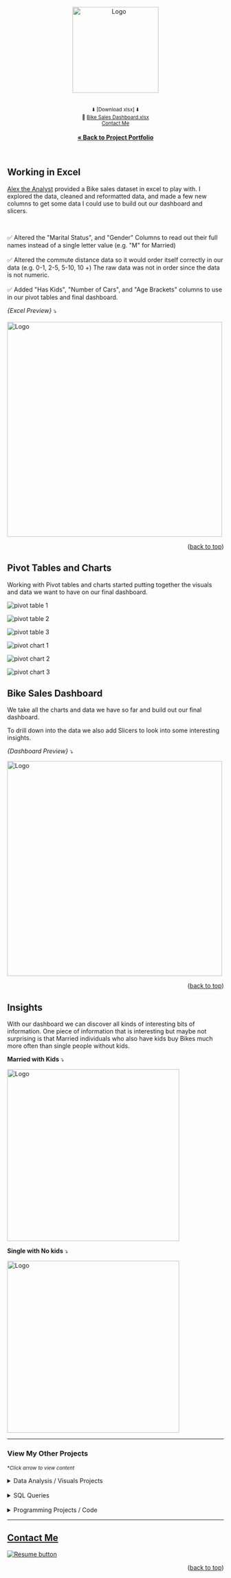 <a name="readme-top"></a>
<div align="center">

<img src="https://user-images.githubusercontent.com/121735588/224469034-e50d75e8-b486-4ae5-b33d-98caca611af2.png" alt="Logo" height="200">

   <br><sup>:arrow_down: [Download xlsx] :arrow_down:</sup>
   <br> 
      <sup> :small_blue_diamond:
   <a href="https://github.com/CameronCSS/Data-Analysis/raw/main/Excel%20Projects/Bike%20Sales%20Dashboard/Bike%20Sales%20Dataset.xlsx" target="_blank">Bike Sales Dashboard.xlsx</a></sup>
 <br>
   <sub><a href="https://cameroncss.com/#contact">Contact Me</a></sub>
<br>
    <br>
     <a href="https://github.com/CameronCSS/PersonalProjects"><strong>« Back to Project Portfolio</strong></a>
  </p>
</div>

<br>

## Working in Excel

<a href="https://www.youtube.com/@AlexTheAnalyst">Alex the Analyst</a> provided a Bike sales dataset in excel to play with. I explored the data, cleaned and reformatted data, and made a few new columns to get some data I could use to build out our dashboard and slicers.

<br>

:white_check_mark: Altered the "Marital Status", and "Gender" Columns to read out their full names instead of a single letter value (e.g.  "M" for Married)
<br>
<br>
:white_check_mark: Altered the commute distance data so it would order itself correctly in our data (e.g.  0-1, 2-5, 5-10, 10 +) The raw data was not in order since the data is not numeric.
<br>
<br>
:white_check_mark: Added "Has Kids", "Number of Cars", and "Age Brackets" columns to use in our pivot tables and final dashboard.

_{Excel Preview}_ :arrow_heading_down:
<br>
<br>
<img src="https://user-images.githubusercontent.com/121735588/224469167-17c1ba54-52ac-4278-b4f2-cbb9c893232e.JPG" alt="Logo" height="500">


<p align="right">(<a href="#readme-top">back to top</a>)</p>

## Pivot Tables and Charts

Working with Pivot tables and charts started putting together the visuals and data we want to have on our final dashboard.

![pivot table 1](https://user-images.githubusercontent.com/121735588/224469649-f05c69ae-9093-4459-911f-9750452f4aca.JPG)

![pivot table 2](https://user-images.githubusercontent.com/121735588/224469651-a5a767af-c818-49ed-b0e3-79c2682d9d00.JPG)

![pivot table 3](https://user-images.githubusercontent.com/121735588/224469655-e8db974c-344a-485a-a98c-cd17a2f2e231.JPG)

![pivot chart 1](https://user-images.githubusercontent.com/121735588/224469658-e112f384-bf01-400b-bff8-5584bd26ec0d.JPG)

![pivot chart 2](https://user-images.githubusercontent.com/121735588/224469659-16f96f54-894b-4b7f-9adc-d910e7b0d361.JPG)

![pivot chart 3](https://user-images.githubusercontent.com/121735588/224469664-1dd535ed-288d-4a6c-9a3f-071e0131e38b.JPG)

## Bike Sales Dashboard

We take all the charts and data we have so far and build out our final dashboard.

To drill down into the data we also add Slicers to look into some interesting insights.

_{Dashboard Preview}_ :arrow_heading_down:

<img src="https://user-images.githubusercontent.com/121735588/224469728-939cb433-7daf-4163-a202-b379b54acda1.JPG" alt="Logo" height="500">

<p align="right">(<a href="#readme-top">back to top</a>)</p>

## Insights

With our dashboard we can discover all kinds of interesting bits of information.
One piece of information that is interesting but maybe not surprising is that Married individuals who also have kids buy Bikes much more often than single people without kids.

**Married with Kids** :arrow_heading_down:

<img src="https://user-images.githubusercontent.com/121735588/224469904-b0e075a4-abba-42c7-88ae-681f08bc3d9f.JPG" alt="Logo" height="400">

<br>

**Single with No kids** :arrow_heading_down:

<img src="https://user-images.githubusercontent.com/121735588/224469908-793ffb7b-84ac-49bb-94b6-9e17e00aa942.JPG" alt="Logo" height="400">


----
### View My Other Projects
<sub>**Click arrow to view content*</sub>

<details>
<summary>Data Analysis / Visuals Projects</summary>
<a href="https://github.com/CameronCSS/Data-Analysis/tree/main/Power-BI-Dashboards" target="new">Power BI Dashboards</a>
<br>
&nbsp; &nbsp;:arrow_right_hook: - Collection of my Power BI projects/dashboards with detailed analysis and visually appealing data.
<br>
<br>
<a href="https://cameroncss.github.io/Data-Analysis/Netflix/index.html" target="new">Netflix Movies and TV Shows</a>
<br>
&nbsp; &nbsp;:arrow_right_hook: - Built out multiple sheets to display on a single visual, and created an interactive dashboard.
<br>	
<br>
<a href="https://github.com/CameronCSS/Data-Analysis/tree/main/SLC%20civilian%20complaints" target="new">SLC civilian complaints</a>
  <br>
&nbsp; &nbsp;:arrow_right_hook: - Utilized API calls to gather data from public sources. Built a local DB to use in Power BI to uncover valuable insights.
  <br>
 </details>
 <br>

<details>
  <summary>SQL Queries</summary>
<a href="https://github.com/CameronCSS/SQL-Queries/tree/main/8%20Week%20SQL%20Challenge%20%23%201" target="new">8 Week SQL Challenge # 1</a>
<br>
&nbsp; &nbsp;:arrow_right_hook: - Explored complex queries to clean data, compute customer figures, and organize data in unusual ways.
<br>
<br>
<a href="https://github.com/CameronCSS/SQL-Queries/tree/main/Khan%20Academy%20Advanced%20SQL" target="new">Khan Academy Advanced SQL</a>
<br>
&nbsp; &nbsp;:arrow_right_hook: - Expand SQL knowledge about combining tables with JOINs and using multiple queries at once.
<br>
<br>
<a href="https://github.com/CameronCSS/SQL-Queries/tree/main/SQLbolt%20-%20SQL%20lessons" target="new">SQLbolt - SQL lessons</a>
<br>
&nbsp; &nbsp;:arrow_right_hook: - Refreshed foundational understanding of SQL and discovered context variations among SQL-powered platforms.
<br>

</details>
    
<br>
<details>
<summary>Programming Projects / Code</summary>

## Python Projects
<a href="https://github.com/CameronCSS/Programming-Languages/tree/main/Python%20Wage%20Calculator" target="new">Python Wage Calculator</a>

&nbsp; &nbsp;:arrow_right_hook: - Learned the power of Pandas and PyQt5 libraries. Also learned the importance of notating code for Bug fixing in the future.

## R* Projects
<a href="https://github.com/CameronCSS/Programming-Languages/tree/main/Comparing%20Phone%20Prices%20in%20R" target="new">Comparing Phone Prices in R</a>

&nbsp; &nbsp;:arrow_right_hook: - Explored and cleaned a cell phone price dataset found on [Kaggle](https://www.kaggle.com/datasets/rkiattisak/mobile-phone-price).

<a href="https://github.com/CameronCSS/Programming-Languages/tree/main/R-Basics" target="new">R* Basics</a>

&nbsp; &nbsp;:arrow_right_hook: - Made a full breakdown detailing the basic functions and uses of the R* programming language.

## Javascript Projects
<a href="https://github.com/CameronCSS/Programming-Languages/tree/main/Javascript" target="new">Javascript Code</a>

&nbsp; &nbsp;:arrow_right_hook: - A repo full of my Javascript code. Lots of custom stuff made to work on Carrd websites.
</details>

----

<a name="Contact"></a> 

## <a href="https://cameroncss.com/#contact">Contact Me</a>

  </table>
  <p style="margin-left: auto;">
    <a href="https://docs.google.com/document/d/1idTVL4nRGOejqW6EkpfhsD-dNQRLzmX08y5hI3TYLns/edit?usp=sharing" target="_blank" rel="noopener noreferrer">
      <img src="https://user-images.githubusercontent.com/121735588/215364205-abdfc0ac-53db-4733-8d43-b57c1bafb802.png" alt="Resume button">
    </a>
  </p>
</div>

<p align="right">(<a href="#readme-top">back to top</a>)</p>
